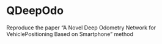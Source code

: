 # QDeepOdo
Reproduce the paper “A Novel Deep Odometry Network for VehiclePositioning Based on Smartphone” method
